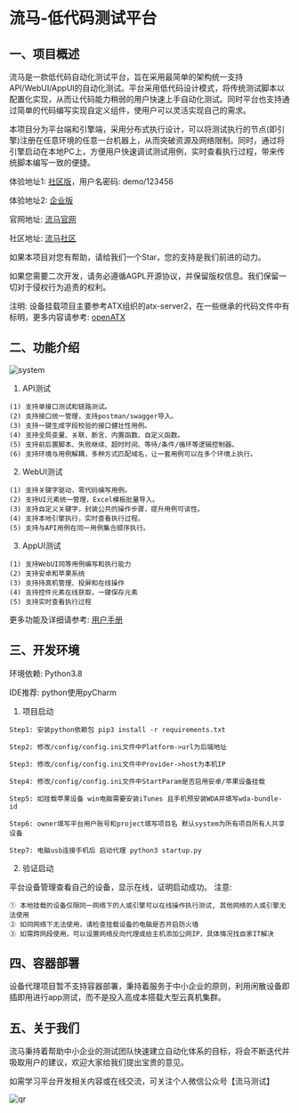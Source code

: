# 流马-低代码测试平台
## 一、项目概述

流马是一款低代码自动化测试平台，旨在采用最简单的架构统一支持API/WebUI/AppUI的自动化测试。平台采用低代码设计模式，将传统测试脚本以配置化实现，从而让代码能力稍弱的用户快速上手自动化测试。同时平台也支持通过简单的代码编写实现自定义组件，使用户可以灵活实现自己的需求。

本项目分为平台端和引擎端，采用分布式执行设计，可以将测试执行的节点(即引擎)注册在任意环境的任意一台机器上，从而突破资源及网络限制。同时，通过将引擎启动在本地PC上，方便用户快速调试测试用例，实时查看执行过程，带来传统脚本编写一致的便捷。

体验地址1: [社区版](http://demo.liumatest.cn)，用户名密码: demo/123456

体验地址2: [企业版](http://demo-ee.liumatest.cn)

官网地址: [流马官网](http://www.liumatest.cn)

社区地址: [流马社区](http://community.liumatest.cn)

如果本项目对您有帮助，请给我们一个Star，您的支持是我们前进的动力。

如果您需要二次开发，请务必遵循AGPL开源协议，并保留版权信息。我们保留一切对于侵权行为追责的权利。

注明: 设备挂载项目主要参考ATX组织的atx-server2，在一些继承的代码文件中有标明，更多内容请参考: [openATX](https://github.com/openatx/atxserver2)

## 二、功能介绍

![system](https://user-images.githubusercontent.com/96771570/221833391-9d35308a-3f90-47c7-9e9d-e62fc1201f18.png)

1. API测试
```
(1) 支持单接口测试和链路测试。
(2) 支持接口统一管理，支持postman/swagger导入。
(3) 支持一键生成字段校验的接口健壮性用例。
(4) 支持全局变量、关联、断言、内置函数、自定义函数。
(5) 支持前后置脚本、失败继续、超时时间、等待/条件/循环等逻辑控制器。
(6) 支持环境与用例解耦，多种方式匹配域名，让一套用例可以在多个环境上执行。
```

2. WebUI测试
```
(1) 支持关键字驱动，零代码编写用例。
(2) 支持UI元素统一管理，Excel模板批量导入。
(3) 支持自定义关键字，封装公共的操作步骤，提升用例可读性。
(4) 支持本地引擎执行，实时查看执行过程。
(5) 支持与API用例在同一用例集合顺序执行。
```

3. AppUI测试
```
(1) 支持WebUI同等用例编写和执行能力
(2) 支持安卓和苹果系统
(3) 支持持真机管理、投屏和在线操作
(4) 支持控件元素在线获取，一键保存元素
(5) 支持实时查看执行过程
```

更多功能及详细请参考: [用户手册](https://docs.qq.com/doc/p/1e36932d41b40df896c1627a004068df9a28fc3f)


## 三、开发环境

环境依赖: Python3.8

IDE推荐: python使用pyCharm

1. 项目启动
```
Step1: 安装python依赖包 pip3 install -r requirements.txt

Step2: 修改/config/config.ini文件中Platform->url为后端地址

Step3: 修改/config/config.ini文件中Provider->host为本机IP

Step4: 修改/config/config.ini文件中StartParam是否启用安卓/苹果设备挂载

Step5: 如挂载苹果设备 win电脑需要安装iTunes 且手机预安装WDA并填写wda-bundle-id

Step6: owner填写平台用户账号和project填写项目名 默认system为所有项目所有人共享设备

Step7: 电脑usb连接手机后 启动代理 python3 startup.py
```

2. 验证启动

平台设备管理查看自己的设备，显示在线，证明启动成功。
注意: 
```
① 本地挂载的设备仅限同一网络下的人或引擎可以在线操作执行测试, 其他网络的人或引擎无法使用
② 如同网络下无法使用，请检查挂载设备的电脑是否开启防火墙
③ 如需跨网段使用，可以设置网络反向代理或给主机添加公网IP，具体情况找自家IT解决
```

## 四、容器部署

设备代理项目暂不支持容器部署，秉持着服务于中小企业的原则，利用闲散设备即插即用进行app测试，而不是投入高成本搭载大型云真机集群。


## 五、关于我们

流马秉持着帮助中小企业的测试团队快速建立自动化体系的目标，将会不断迭代并吸取用户的建议，欢迎大家给我们提出宝贵的意见。

如需学习平台开发相关内容或在线交流，可关注个人微信公众号【流马测试】

![qr](https://user-images.githubusercontent.com/96771570/161195670-3868f409-ed49-431f-8650-185e3e179679.png)


